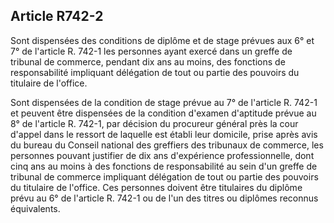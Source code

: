 Article R742-2
----
Sont dispensées des conditions de diplôme et de stage prévues aux 6° et 7° de
l'article R. 742-1 les personnes ayant exercé dans un greffe de tribunal de
commerce, pendant dix ans au moins, des fonctions de responsabilité impliquant
délégation de tout ou partie des pouvoirs du titulaire de l'office.

Sont dispensées de la condition de stage prévue au 7° de l'article R. 742-1 et
peuvent être dispensées de la condition d'examen d'aptitude prévue au 8° de
l'article R. 742-1, par décision du procureur général près la cour d'appel dans
le ressort de laquelle est établi leur domicile, prise après avis du bureau du
Conseil national des greffiers des tribunaux de commerce, les personnes pouvant
justifier de dix ans d'expérience professionnelle, dont cinq ans au moins à des
fonctions de responsabilité au sein d'un greffe de tribunal de commerce
impliquant délégation de tout ou partie des pouvoirs du titulaire de l'office.
Ces personnes doivent être titulaires du diplôme prévu au 6° de l'article R.
742-1 ou de l'un des titres ou diplômes reconnus équivalents.
